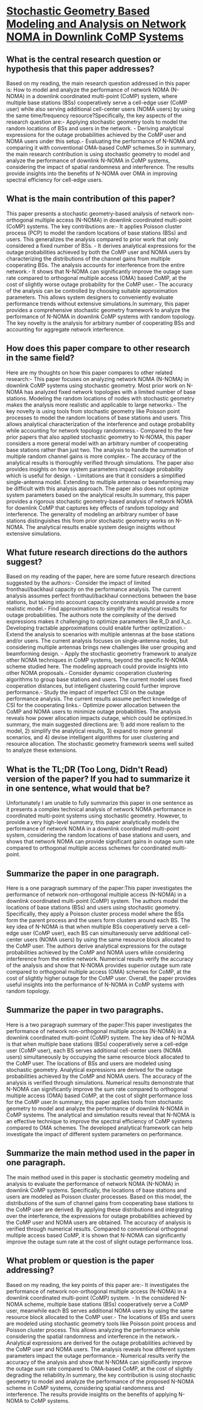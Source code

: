 # [Stochastic Geometry Based Modeling and Analysis on Network NOMA in   Downlink CoMP Systems](https://arxiv.org/abs/2308.0499)

## What is the central research question or hypothesis that this paper addresses?

 Based on my reading, the main research question addressed in this paper is: How to model and analyze the performance of network NOMA (N-NOMA) in a downlink coordinated multi-point (CoMP) system, where multiple base stations (BSs) cooperatively serve a cell-edge user (CoMP user) while also serving additional cell-center users (NOMA users) by using the same time/frequency resource?Specifically, the key aspects of the research question are:- Applying stochastic geometry tools to model the random locations of BSs and users in the network. - Deriving analytical expressions for the outage probabilities achieved by the CoMP user and NOMA users under this setup.- Evaluating the performance of N-NOMA and comparing it with conventional OMA-based CoMP schemes.So in summary, the main research contribution is using stochastic geometry to model and analyze the performance of downlink N-NOMA in CoMP systems, considering the impact of spatial randomness and interference. The results provide insights into the benefits of N-NOMA over OMA in improving spectral efficiency for cell-edge users.


## What is the main contribution of this paper?

 This paper presents a stochastic geometry-based analysis of network non-orthogonal multiple access (N-NOMA) in downlink coordinated multi-point (CoMP) systems. The key contributions are:- It applies Poisson cluster process (PCP) to model the random locations of base stations (BSs) and users. This generalizes the analysis compared to prior work that only considered a fixed number of BSs. - It derives analytical expressions for the outage probabilities achieved by both the CoMP user and NOMA users by characterizing the distributions of the channel gains from multiple cooperating BSs. The analysis accounts for interference from the entire network.- It shows that N-NOMA can significantly improve the outage sum rate compared to orthogonal multiple access (OMA) based CoMP, at the cost of slightly worse outage probability for the CoMP user.- The accuracy of the analysis can be controlled by choosing suitable approximation parameters. This allows system designers to conveniently evaluate performance trends without extensive simulations.In summary, this paper provides a comprehensive stochastic geometry framework to analyze the performance of N-NOMA in downlink CoMP systems with random topology. The key novelty is the analysis for arbitrary number of cooperating BSs and accounting for aggregate network interference.


## How does this paper compare to other research in the same field?

 Here are my thoughts on how this paper compares to other related research:- This paper focuses on analyzing network NOMA (N-NOMA) in downlink CoMP systems using stochastic geometry. Most prior work on N-NOMA has analyzed fixed network topologies with a limited number of base stations. Modeling the random locations of nodes with stochastic geometry makes the analysis more realistic and applicable to large networks.- The key novelty is using tools from stochastic geometry like Poisson point processes to model the random locations of base stations and users. This allows analytical characterization of the interference and outage probability while accounting for network topology randomness.- Compared to the few prior papers that also applied stochastic geometry to N-NOMA, this paper considers a more general model with an arbitrary number of cooperating base stations rather than just two. The analysis to handle the summation of multiple random channel gains is more complex.- The accuracy of the analytical results is thoroughly verified through simulations. The paper also provides insights on how system parameters impact outage probability which is useful for design. - Limitations are that it considers a simplified single-antenna model. Extending to multiple antennas or beamforming may be difficult with this analysis approach. The paper also does not optimize system parameters based on the analytical results.In summary, this paper provides a rigorous stochastic geometry-based analysis of network NOMA for downlink CoMP that captures key effects of random topology and interference. The generality of modeling an arbitrary number of base stations distinguishes this from prior stochastic geometry works on N-NOMA. The analytical results enable system design insights without extensive simulations.


## What future research directions do the authors suggest?

 Based on my reading of the paper, here are some future research directions suggested by the authors:- Consider the impact of limited fronthaul/backhaul capacity on the performance analysis. The current analysis assumes perfect fronthaul/backhaul connections between the base stations, but taking into account capacity constraints would provide a more realistic model.- Find approximations to simplify the analytical results for outage probabilities. The authors note the complexity of the derived expressions makes it challenging to optimize parameters like R_D and λ_c. Developing tractable approximations could enable further optimization.- Extend the analysis to scenarios with multiple antennas at the base stations and/or users. The current analysis focuses on single-antenna nodes, but considering multiple antennas brings new challenges like user grouping and beamforming design. - Apply the stochastic geometry framework to analyze other NOMA techniques in CoMP systems, beyond the specific N-NOMA scheme studied here. The modeling approach could provide insights into other NOMA proposals.- Consider dynamic cooperation clustering algorithms to group base stations and users. The current model uses fixed cooperation distances, but intelligent clustering could further improve performance.- Study the impact of imperfect CSI on the outage performance analysis. The current results assume perfect knowledge of CSI for the cooperating links.- Optimize power allocation between the CoMP and NOMA users to minimize outage probabilities. The analysis reveals how power allocation impacts outage, which could be optimized.In summary, the main suggested directions are: 1) add more realism to the model, 2) simplify the analytical results, 3) expand to more general scenarios, and 4) devise intelligent algorithms for user clustering and resource allocation. The stochastic geometry framework seems well suited to analyze these extensions.


## What is the TL;DR (Too Long, Didn't Read) version of the paper? If you had to summarize it in one sentence, what would that be?

 Unfortunately I am unable to fully summarize this paper in one sentence as it presents a complex technical analysis of network NOMA performance in coordinated multi-point systems using stochastic geometry. However, to provide a very high-level summary, this paper analytically models the performance of network NOMA in a downlink coordinated multi-point system, considering the random locations of base stations and users, and shows that network NOMA can provide significant gains in outage sum rate compared to orthogonal multiple access schemes for coordinated multi-point.


## Summarize the paper in one paragraph.

 Here is a one paragraph summary of the paper:This paper investigates the performance of network non-orthogonal multiple access (N-NOMA) in a downlink coordinated multi-point (CoMP) system. The authors model the locations of base stations (BSs) and users using stochastic geometry. Specifically, they apply a Poisson cluster process model where the BSs form the parent process and the users form clusters around each BS. The key idea of N-NOMA is that when multiple BSs cooperatively serve a cell-edge user (CoMP user), each BS can simultaneously serve additional cell-center users (NOMA users) by using the same resource block allocated to the CoMP user. The authors derive analytical expressions for the outage probabilities achieved by the CoMP and NOMA users while considering interference from the entire network. Numerical results verify the accuracy of the analysis and show that N-NOMA provides superior outage sum rate compared to orthogonal multiple access (OMA) schemes for CoMP, at the cost of slightly higher outage for the CoMP user. Overall, the paper provides useful insights into the performance of N-NOMA in CoMP systems with random topology.


## Summarize the paper in two paragraphs.

 Here is a two paragraph summary of the paper:This paper investigates the performance of network non-orthogonal multiple access (N-NOMA) in a downlink coordinated multi-point (CoMP) system. The key idea of N-NOMA is that when multiple base stations (BSs) cooperatively serve a cell-edge user (CoMP user), each BS serves additional cell-center users (NOMA users) simultaneously by occupying the same resource block allocated to the CoMP user. The locations of BSs and users are modeled using stochastic geometry. Analytical expressions are derived for the outage probabilities achieved by the CoMP and NOMA users. The accuracy of the analysis is verified through simulations. Numerical results demonstrate that N-NOMA can significantly improve the sum rate compared to orthogonal multiple access (OMA) based CoMP, at the cost of slight performance loss for the CoMP user.In summary, this paper applies tools from stochastic geometry to model and analyze the performance of downlink N-NOMA in CoMP systems. The analytical and simulation results reveal that N-NOMA is an effective technique to improve the spectral efficiency of CoMP systems compared to OMA schemes. The developed analytical framework can help investigate the impact of different system parameters on performance.


## Summarize the main method used in the paper in one paragraph.

 The main method used in this paper is stochastic geometry modeling and analysis to evaluate the performance of network NOMA (N-NOMA) in downlink CoMP systems. Specifically, the locations of base stations and users are modeled as Poisson cluster processes. Based on this model, the distributions of the sum of channel gains from cooperating base stations to the CoMP user are derived. By applying these distributions and integrating over the interference, the expressions for outage probabilities achieved by the CoMP user and NOMA users are obtained. The accuracy of analysis is verified through numerical results. Compared to conventional orthogonal multiple access based CoMP, it is shown that N-NOMA can significantly improve the outage sum rate at the cost of slight outage performance loss.


## What problem or question is the paper addressing?

 Based on my reading, the key points of this paper are:- It investigates the performance of network non-orthogonal multiple access (N-NOMA) in a downlink coordinated multi-point (CoMP) system. - In the considered N-NOMA scheme, multiple base stations (BSs) cooperatively serve a CoMP user, meanwhile each BS serves additional NOMA users by using the same resource block allocated to the CoMP user.- The locations of BSs and users are modeled using stochastic geometry tools like Poisson point process and Poisson cluster process. This allows analyzing the performance while considering the spatial randomness and interference in the network.- Analytical expressions are derived for the outage probabilities achieved by the CoMP user and NOMA users. The analysis reveals how different system parameters impact the outage performance.- Numerical results verify the accuracy of the analysis and show that N-NOMA can significantly improve the outage sum rate compared to OMA-based CoMP, at the cost of slightly degrading the reliability.In summary, the key contribution is using stochastic geometry to model and analyze the performance of the proposed N-NOMA scheme in CoMP systems, considering spatial randomness and interference. The results provide insights on the benefits of applying N-NOMA to CoMP systems.
